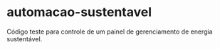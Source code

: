 # automacao-sustentavel
Código teste para controle de um painel de gerenciamento de energia sustentável.
